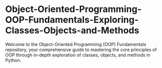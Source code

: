 # Object-Oriented-Programming-OOP-Fundamentals-Exploring-Classes-Objects-and-Methods
Welcome to the Object-Oriented Programming (OOP) Fundamentals repository, your comprehensive guide to mastering the core principles of OOP through in-depth exploration of classes, objects, and methods in Python. 
